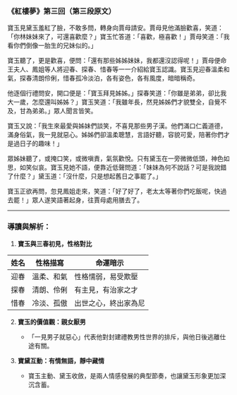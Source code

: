 ### 《紅樓夢》第三回（第三段原文）

寶玉見黛玉羞紅了臉，不敢多問，轉身向賈母請安。賈母見他滿臉歡喜，笑道：「你林妹妹來了，可還喜歡麼？」寶玉忙答道：「喜歡，極喜歡！」賈母笑道：「我看你們倒像一胎生的兄妹似的。」

寶玉聽了，更是歡喜，便問：「還有那些姊姊妹妹，我都還沒認得呢！」賈母便命王夫人、鳳姐等人將迎春、探春、惜春等一一介紹給寶玉認識。寶玉見迎春溫柔和氣，探春清朗伶俐，惜春孤冷淡泊，各有姿色，各有風度，暗暗稱奇。

他逐個行禮問安，開口便是：「寶玉拜見姊姊。」探春笑道：「你雖是弟弟，卻比我大一歲，怎麼還叫姊姊？」寶玉笑道：「我雖年長，然見姊姊們才貌雙全，自覺不及，甘為弟弟。」眾人聞言皆笑。

寶玉又說：「我生來最愛與姊妹們談笑，不喜見那些男子漢。他們滿口仁義道德，滿身俗氣，我一見就惡心。姊姊們卻溫柔聰慧，言語好聽，容貌可愛，陪著你們才是過日子的趣味！」

眾姊妹聽了，或掩口笑，或微嗔責，氣氛歡悅。只有黛玉在一旁微微低頭，神色如思，如笑似哀。寶玉見她不語，便靠近低聲問道：「妹妹為何不說話？可是我說錯了什麼？」黛玉道：「沒什麼，只是想起舊日之事罷了。」

寶玉正欲再問，忽見鳳姐走來，笑道：「好了好了，老太太等著你們吃飯呢，快過去罷！」眾人遂笑語著起身，往賈母處用膳去了。

---

### 導讀與解析：

1. **寶玉與三春初見，性格對比**

| 姓名 | 性格描寫       | 命運暗示               |
|------|----------------|------------------------|
| 迎春 | 溫柔、和氣     | 性格懦弱，易受欺壓     |
| 探春 | 清朗、伶俐     | 有主見，有治家之才     |
| 惜春 | 冷淡、孤傲     | 出世之心，終出家為尼   |

2. **寶玉的價值觀：親女厭男**
   - 「一見男子就惡心」代表他對封建禮教男性世界的排斥，與他日後逃離仕途有關。

3. **寶黛互動：有情無語，靜中藏情**
   - 寶玉主動、黛玉收斂，是兩人情感發展的典型節奏，也讓黛玉形象更加深沉含蓄。